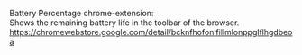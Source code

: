 Battery Percentage chrome-extension:  
Shows the remaining battery life in the toolbar of the browser.
https://chromewebstore.google.com/detail/bcknfhofonlfillmlonppglflhgdbeoa
